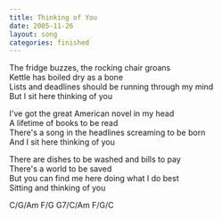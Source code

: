 ```yaml
---
title: Thinking of You
date: 2005-11-26
layout: song
categories: finished
---
```

The fridge buzzes, the rocking chair groans  
Kettle has boiled dry as a bone  
Lists and deadlines should be running through my mind  
But I sit here thinking of you

I've got the great American novel in my head  
A lifetime of books to be read  
There's a song in the headlines screaming to be born  
And I sit here thinking of you

There are dishes to be washed and bills to pay  
There's a world to be saved  
But you can find me here doing what I do best  
Sitting and thinking of you

<div class="chords">
C/G/Am  
F/G  
G7/C/Am  
F/G/C</div>
